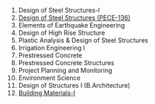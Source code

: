 1. Design of Steel Structures-I
2. [Design of Steel Structures (PECE-136)](Sessions.md)
3. Elements of Earthquake Engineering
4. Design of High Rise Structure
5. Plastic Analysis & Design of Steel Structures
6. Irrigation Engineering I
7. Prestressed Concrete
8. Prestressed Concrete Structures
9. Project Planning and Monitoring
10. Environment Science
11. Design of Structures I (B.Architecture)
12. [Building Materials-I](SessionWiseSubjects.md)
